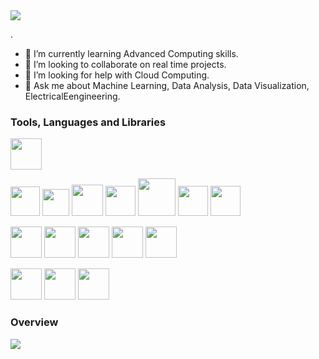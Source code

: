 <img src = "https://user-images.githubusercontent.com/65860050/93360890-d35fab80-f861-11ea-9701-fabca13db785.png" />






.
- 🌱 I’m currently learning Advanced Computing skills.
- 👯 I’m looking to collaborate on real time projects.
- 🤔 I’m looking for help with Cloud Computing.
- 💬 Ask me about Machine Learning, Data Analysis, Data Visualization, ElectricalEengineering.
 






### Tools, Languages and Libraries 
<code><img height="50" src="https://cdn.freebiesupply.com/logos/thumbs/2x/c-logo.png"></code>

<code><img height="47" src="https://hackernoon.com/hn-images/1*rW03Wtue71AKfxnx6XN_iQ.png"></code>
<code><img height="43" src="https://www.defactoinfotech.com/wp-content/uploads/2018/04/pOWERbi-png.png"></code>
<code><img height="50" src="https://cdn.freebieupply.com/logos/thumbs/2x/c-logo.png"></code>
<code><img height="48" src="https://firebasestorage.googleapis.com/v0/b/github--images.appspot.com/o/Github%20images%2F25231.svg?alt=media&token=ef2be627-04a6-4f80-afba-bf224281d35a"></code>
<code><img height="60" src="https://abutua.com/images/cabutua03.png"></code>
<code><img height="48" src="https://upload.wikimedia.org/wikipedia/commons/thumb/c/c3/Python-logo-notext.svg/1200px-Python-logo-notext.svg.png"></code>
<code><img height="48" src="https://cdn.worldvectorlogo.com/logos/visual-studio-code-1.svg"></code>

<code><img height="50" src="https://user-images.githubusercontent.com/1217238/65354639-dd928f80-dba4-11e9-833b-bc3e8c6a737d.png"></code>
<code><img height="50" src="https://upload.wikimedia.org/wikipedia/commons/thumb/e/ed/Pandas_logo.svg/1200px-Pandas_logo.svg.png"></code>
<code><img height="50" src="https://cdn-images-1.medium.com/max/1024/1*-QTg-_71YF0SVshMEaKZ_g.png"></code>
<code><img height="50" src="https://miro.medium.com/max/600/0*LZQf7b4u8f97izwV.png"></code>
<code><img height="50" src="https://encrypted-tbn0.gstatic.com/images?q=tbn%3AANd9GcSxluFBnLXSCS5mSKudPHyQy0P3ugmwHYixMg&usqp=CAU"></code>

<code><img height="50" src="https://seaborn.pydata.org/_static/logo-wide-lightbg.svg"></code>
<code><img height="50" src="https://logodix.com/logo/1989939.png"></code>
<code><img height="50" src="https://spin.atomicobject.com/wp-content/uploads/20180917161630/flask.png"></code>

### Overview 


<img src = "https://github-readme-stats.vercel.app/api?username=DhanshreeFale&&show_icons=true&title_color= #FFFFFF&icon_color=bb2acf&text_color=daf7dc&bg_color=151515">

